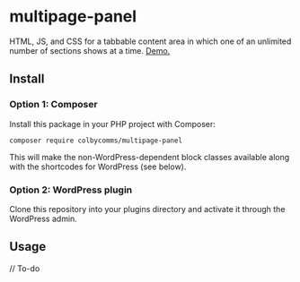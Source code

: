 # multipage-panel

HTML, JS, and CSS for a tabbable content area in which one of an unlimited number of sections shows at a time. [Demo.](https://colbycommunications.github.io/multipage-panel/demo/index.html)

## Install

### Option 1: Composer

Install this package in your PHP project with Composer:

```
composer require colbycomms/multipage-panel
```

This will make the non-WordPress-dependent block classes available along with the shortcodes for WordPress (see below).

### Option 2: WordPress plugin

Clone this repository into your plugins directory and activate it through the WordPress admin.

## Usage

// To-do
